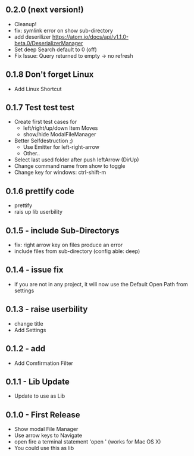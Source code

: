 ## 0.2.0 (next version!)
* Cleanup!
* fix: symlink error on show sub-directory
* add deserilizer https://atom.io/docs/api/v1.1.0-beta.0/DeserializerManager
* Set deep Search default to 0 (off)
* Fix Issue: Query returned to empty -> no refresh


## 0.1.8 Don't forget Linux
* Add Linux Shortcut

## 0.1.7 Test test test
* Create first test cases for
  * left/right/up/down Item Moves
  * show/hide ModalFileManager
* Better Selfdestruction ;)
  * Use Emitter for left-right-arrow
  * Other..
* Select last used folder after push leftArrow (DirUp)
* Change command name from show to toggle
* Change key for windows: ctrl-shift-m

## 0.1.6 prettify code
* prettify
* rais up lib userbility

## 0.1.5 - include Sub-Directorys
* fix: right arrow key on files produce an error
* include files from sub-directory (config able: deep)

## 0.1.4 - issue fix
* if you are not in any project, it will now use the Default Open Path from settings

## 0.1.3 - raise userbility
* change title
* Add Settings

## 0.1.2 - add
* Add Comfirmation Filter

## 0.1.1 - Lib Update
* Update to use as Lib

## 0.1.0 - First Release
* Show modal File Manager
* Use arrow keys to Navigate
* open fire a terminal statement 'open <selected-path>' (works for Mac OS X)
* You could use this as lib
